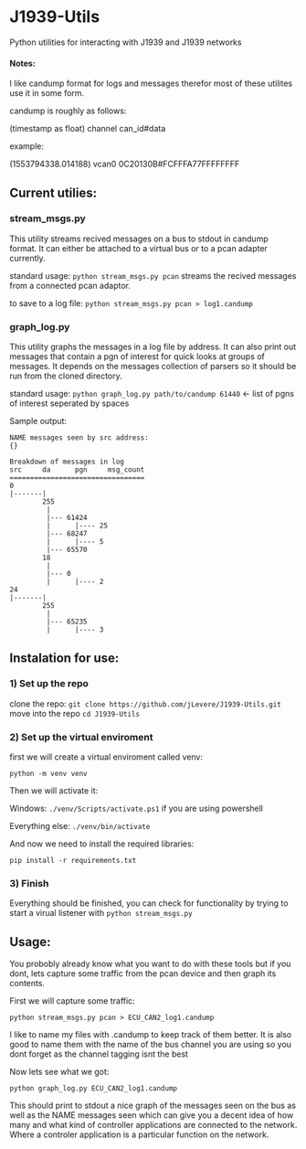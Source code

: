# J1939-Utils
Python utilities for interacting with J1939 and J1939 networks




#### Notes:
I like candump format for logs and messages therefor most of these utilites use it in some form.  

candump is roughly as follows:

(timestamp as float) channel can_id#data

example:

(1553794338.014188) vcan0 0C20130B#FCFFFA77FFFFFFFF


## Current utilies:

### stream_msgs.py

This utility streams recived messages on a bus to stdout in candump format.  It can either be attached to a virtual bus or to a pcan adapter currently.

standard usage: `python stream_msgs.py pcan` streams the recived messages from a connected pcan adaptor.  

to save to a log file:  `python stream_msgs.py pcan > log1.candump`

### graph_log.py

This utility graphs the messages in a log file by address.  It can also print out messages that contain a pgn of interest for quick looks at groups of messages.  It depends on the messages collection of parsers so it should be run from the cloned directory.

standard usage: `python graph_log.py path/to/candump 61440` <- list of pgns of interest seperated by spaces

Sample output:

```
NAME messages seen by src address:
{}

Breakdown of messages in log     
src     da      pgn     msg_count
=================================
0
|-------|
        255
         |
         |--- 61424
         |      |---- 25
         |--- 68247
         |      |---- 5
         |--- 65570
        18
         |
         |--- 0
         |      |---- 2
24
|-------|
        255
         |
         |--- 65235
         |      |---- 3
```



## Instalation for use:

### 1) Set up the repo

clone the repo: `git clone https://github.com/jLevere/J1939-Utils.git`
move into the repo `cd J1939-Utils`

### 2) Set up the virtual enviroment

first we will create a virtual enviroment called venv:

`python -m venv venv`

Then we will activate it:

Windows: `./venv/Scripts/activate.ps1` if you are using powershell

Everything else: `./venv/bin/activate`

And now we need to install the required libraries:

`pip install -r requirements.txt`

### 3) Finish

Everything should be finished, you can check for functionality by trying to start a virual listener with `python stream_msgs.py`


## Usage:

You probobly already know what you want to do with these tools but if you dont, lets capture some traffic from the pcan device and then graph its contents.

First we will capture some traffic:

`python stream_msgs.py pcan > ECU_CAN2_log1.candump`  

I like to name my files with .candump to keep track of them better.  It is also good to name them with the name of the bus channel you are using so you dont forget as the channel tagging isnt the best

Now lets see what we got:

`python graph_log.py ECU_CAN2_log1.candump`

This should print to stdout a nice graph of the messages seen on the bus as well as the NAME messages seen which can give you a decent idea of how many and what kind of controller applications are connected to the network.  Where a controler application is a particular function on the network.




